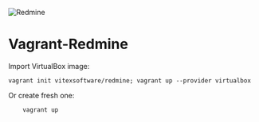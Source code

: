 ![Redmine](https://www.drupal.org/files/styles/grid-3/public/images/Redmine-Logo-CyberSprocket-Composite-300x300-png8.png)
# Vagrant-Redmine


Import VirtualBox image:


	vagrant init vitexsoftware/redmine; vagrant up --provider virtualbox


Or create fresh one:

        vagrant up


